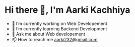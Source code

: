 # Hi there 👋, I'm Aarki Kachhiya




- 🔭 I’m currently working on Web Developement
- 🌱 I’m currently learning Backend Development
- 💬 Ask me about Web developement
- 📫 How to reach me aarki232@gmail.com


